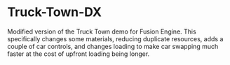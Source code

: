 # Truck-Town-DX
Modified version of the Truck Town demo for Fusion Engine. This specifically changes some materials, reducing duplicate resources, adds a couple of car controls, and changes loading to make car swapping much faster at the cost of upfront loading being longer.